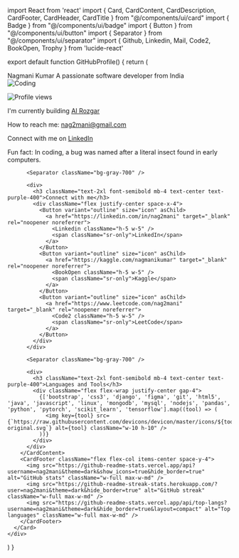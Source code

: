 import React from 'react'
import { Card, CardContent, CardDescription, CardFooter, CardHeader, CardTitle } from "@/components/ui/card"
import { Badge } from "@/components/ui/badge"
import { Button } from "@/components/ui/button"
import { Separator } from "@/components/ui/separator"
import { Github, Linkedin, Mail, Code2, BookOpen, Trophy } from 'lucide-react'

export default function GitHubProfile() {
  return (
    <div className="min-h-screen bg-gray-900 text-gray-100 py-12 px-4 sm:px-6 lg:px-8">
      <Card className="max-w-4xl mx-auto bg-gray-800 shadow-xl">
        <CardHeader className="text-center">
          <CardTitle className="text-4xl font-bold text-purple-400">Nagmani Kumar</CardTitle>
          <CardDescription className="text-xl text-gray-400">A passionate software developer from India</CardDescription>
        </CardHeader>
        <CardContent className="space-y-8">
          <div className="flex flex-col md:flex-row items-center justify-between">
            <img 
              src="https://cdn.dribbble.com/users/1162077/screenshots/3848914/programmer.gif" 
              alt="Coding" 
              className="w-full md:w-1/2 rounded-lg shadow-lg mb-4 md:mb-0"
            />
            <div className="space-y-4 text-center md:text-left md:w-1/2 md:pl-8">
              <p>
                <Badge variant="secondary" className="text-sm">
                  <img src="https://komarev.com/ghpvc/?username=nag2mani&label=Profile%20views&color=0e75b6&style=flat" alt="Profile views" />
                </Badge>
              </p>
              <p className="flex items-center justify-center md:justify-start">
                <Code2 className="mr-2" /> I'm currently building <a href="https://github.com/nag2mani/airozgar" className="text-purple-400 hover:underline">AI Rozgar</a>
              </p>
              <p className="flex items-center justify-center md:justify-start">
                <Mail className="mr-2" /> How to reach me: <a href="mailto:nag2mani@gmail.com" className="text-purple-400 hover:underline">nag2mani@gmail.com</a>
              </p>
              <p className="flex items-center justify-center md:justify-start">
                <Linkedin className="mr-2" /> Connect with me on <a href="https://linkedin.com/in/nag2mani" className="text-purple-400 hover:underline">LinkedIn</a>
              </p>
              <p className="flex items-center justify-center md:justify-start">
                <Trophy className="mr-2" /> Fun fact: In coding, a bug was named after a literal insect found in early computers.
              </p>
            </div>
          </div>

          <Separator className="bg-gray-700" />

          <div>
            <h3 className="text-2xl font-semibold mb-4 text-center text-purple-400">Connect with me</h3>
            <div className="flex justify-center space-x-4">
              <Button variant="outline" size="icon" asChild>
                <a href="https://linkedin.com/in/nag2mani" target="_blank" rel="noopener noreferrer">
                  <Linkedin className="h-5 w-5" />
                  <span className="sr-only">LinkedIn</span>
                </a>
              </Button>
              <Button variant="outline" size="icon" asChild>
                <a href="https://kaggle.com/nagmanikumar" target="_blank" rel="noopener noreferrer">
                  <BookOpen className="h-5 w-5" />
                  <span className="sr-only">Kaggle</span>
                </a>
              </Button>
              <Button variant="outline" size="icon" asChild>
                <a href="https://www.leetcode.com/nag2mani" target="_blank" rel="noopener noreferrer">
                  <Code2 className="h-5 w-5" />
                  <span className="sr-only">LeetCode</span>
                </a>
              </Button>
            </div>
          </div>

          <Separator className="bg-gray-700" />

          <div>
            <h3 className="text-2xl font-semibold mb-4 text-center text-purple-400">Languages and Tools</h3>
            <div className="flex flex-wrap justify-center gap-4">
              {['bootstrap', 'css3', 'django', 'figma', 'git', 'html5', 'java', 'javascript', 'linux', 'mongodb', 'mysql', 'nodejs', 'pandas', 'python', 'pytorch', 'scikit_learn', 'tensorflow'].map((tool) => (
                <img key={tool} src={`https://raw.githubusercontent.com/devicons/devicon/master/icons/${tool}/${tool}-original.svg`} alt={tool} className="w-10 h-10" />
              ))}
            </div>
          </div>
        </CardContent>
        <CardFooter className="flex flex-col items-center space-y-4">
          <img src="https://github-readme-stats.vercel.app/api?username=nag2mani&theme=dark&show_icons=true&hide_border=true" alt="GitHub stats" className="w-full max-w-md" />
          <img src="https://github-readme-streak-stats.herokuapp.com/?user=nag2mani&theme=dark&hide_border=true" alt="GitHub streak" className="w-full max-w-md" />
          <img src="https://github-readme-stats.vercel.app/api/top-langs?username=nag2mani&theme=dark&hide_border=true&layout=compact" alt="Top languages" className="w-full max-w-md" />
        </CardFooter>
      </Card>
    </div>
  )
}

